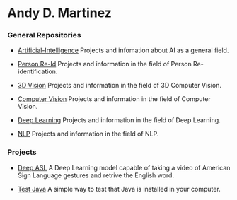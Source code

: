 # Andy D. Martinez

### General Repositories

* [Artificial-Intelligence](https://github.com/andydmh/Artificial-Intelligence)
Projects and infomation about AI as a general field.

* [Person Re-Id](https://github.com/andydmh/Person-Re-id)
Projects and information in the field of Person Re-identification.

* [3D Vision](https://github.com/andydmh/3D-Vision)
Projects and information in the field of 3D Computer Vision.

* [Computer Vision](https://github.com/andydmh/Computer-Vision)
Projects and information in the field of Computer Vision.

* [Deep Learning](https://github.com/andydmh/Deep-Learning)
Projects and information in the field of Deep Learning.

* [NLP](https://github.com/andydmh/NLP)
Projects and information in the field of NLP.

### Projects

* [Deep ASL](https://github.com/CognitionTree/Deep-ASL-Translator)
A Deep Learning model capable of taking a video of American Sign Language gestures and retrive the English word. 

* [Test Java](https://github.com/andydmh/TestJava)
A simple way to test that Java is installed in your computer.
